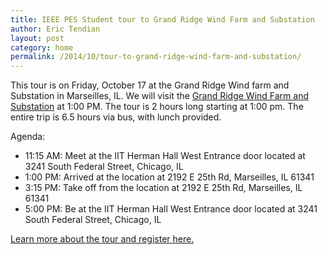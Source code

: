 ```yaml
---
title: IEEE PES Student tour to Grand Ridge Wind Farm and Substation
author: Eric Tendian
layout: post
category: home
permalink: /2014/10/tour-to-grand-ridge-wind-farm-and-substation/
---
```


This tour is on Friday, October 17 at the Grand Ridge Wind farm and Substation in Marseilles, IL. We will visit the [Grand Ridge Wind Farm and Substation](http://www.invenergyllc.com/ProjectsbyCountry/UnitedStates/GrandRidgeIIIV.aspx) at 1:00 PM. The tour is 2 hours long starting at 1:00 pm. The entire trip is 6.5 hours via bus, with lunch provided.

Agenda:

- 11:15 AM: Meet at the IIT Herman Hall West Entrance door located at 3241 South Federal Street, Chicago, IL 
- 1:00 PM: Arrived at the location at 2192 E 25th Rd, Marseilles, IL 61341
- 3:15 PM: Take off from the location at 2192 E 25th Rd, Marseilles, IL 61341 
- 5:00 PM: Be at the IIT Herman Hall West Entrance door located at 3241 South Federal Street, Chicago, IL

[Learn more about the tour and register here.](https://meetings.vtools.ieee.org/m/29075)

